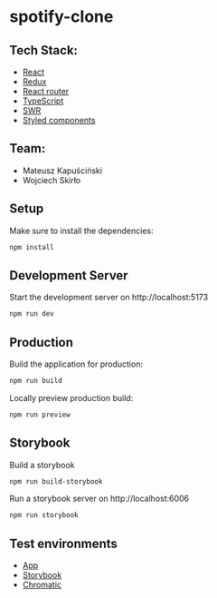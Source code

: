 # spotify-clone

## Tech Stack:

- [React](https://react.dev/blog/2023/03/16/introducing-react-dev)
- [Redux](https://redux.js.org/introduction/getting-started)
- [React router](https://reactrouter.com/en/main)
- [TypeScript](https://www.typescriptlang.org/docs/)
- [SWR](https://swr.vercel.app/docs/getting-started)
- [Styled components](https://styled-components.com/docs)

## Team:

- Mateusz Kapuściński
- Wojciech Skirło

## Setup

Make sure to install the dependencies:

```bash
npm install
```

## Development Server

Start the development server on http://localhost:5173

```bash
npm run dev
```

## Production

Build the application for production:

```bash
npm run build
```

Locally preview production build:

```bash
npm run preview
```

## Storybook

Build a storybook

```bash
npm run build-storybook
```

Run a storybook server on http://localhost:6006

```bash
npm run storybook
```


## Test environments
- [App](https://spotify-clone-application.netlify.app/)
- [Storybook](https://64f0ef9c0e0176275a0d5c2c-zpsvfumodd.chromatic.com)
- [Chromatic](https://www.chromatic.com/builds?appId=64f0ef9c0e0176275a0d5c2c)
